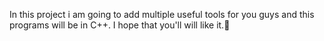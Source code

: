 In this project i am going to add multiple useful tools for you guys and this programs will be in C++.
I hope that you'll will like it.🐣

